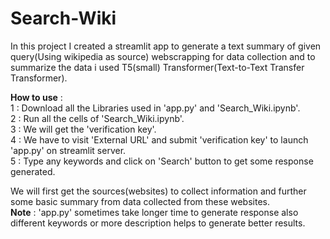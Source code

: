 # Search-Wiki

In this project I created a streamlit app to generate a text summary of given query(Using wikipedia as source) webscrapping for data collection and to summarize the data i used T5(small) Transformer(Text-to-Text Transfer Transformer).<br />

**How to use** : <br />
1 : Download all the Libraries used in 'app.py' and 'Search_Wiki.ipynb'.<br />
2 : Run all the cells of 'Search_Wiki.ipynb'.<br />
3 : We will get the 'verification key'.<br />
4 : We have to visit 'External URL' and submit 'verification key' to launch 'app.py' on streamlit server.<br />
5 : Type any keywords and click on 'Search' button to get some response generated.<br />

We will first get the sources(websites) to collect information and further some basic summary from data collected from these websites.<br />
**Note** : 'app.py' sometimes take longer time to generate response also different keywords or more description helps to generate better results.
